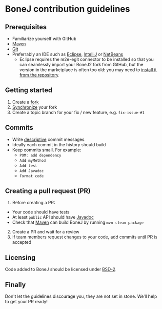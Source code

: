 # BoneJ contribution guidelines

## Prerequisites
* Familiarize yourself with GitHub
* [Maven](https://github.com/bonej-org/BoneJ2/wiki/Maven)
* [Git](https://git-scm.com)
* Preferrably an IDE such as [Eclipse](https://www.eclipse.org), [IntelliJ](https://www.jetbrains.com/idea/) or [NetBeans](https://netbeans.org)
  * Eclipse requires the m2e-egit connector to be installed so that you can seamlessly import your BoneJ2 fork from GitHub, but the version in the marketplace is often too old: you may need to [install it from the repository](https://stackoverflow.com/questions/51359823/m2e-egit-connector-for-scm-on-eclipse-photon-failure).

## Getting started
1) Create a [fork](http://imagej.net/How_to_contribute_to_an_existing_plugin_or_library)
2) [Synchronize](https://help.github.com/articles/syncing-a-fork/) your fork
3) Create a topic branch for your fix / new feature, e.g. `fix-issue-#1`

## Commits
* Write [descriptive](https://chris.beams.io/posts/git-commit/) commit messages
* Ideally each commit in the history should build
* Keep commits small. For example:
  - `POM: add dependency`
  - `Add myMethod`
  - `Add test`
  - `Add Javadoc`
  - `Format code`

## Creating a pull request (PR)
1) Before creating a PR:
  * Your code should have tests
  * At least `public` API should have [Javadoc](http://drjava.org/docs/user/ch10.html)
  * Check that [Maven](https://github.com/bonej-org/BoneJ2/wiki/Maven) can build BoneJ by running `mvn clean package`
2) Create a PR and wait for a review
3) If team members request changes to your code, add commits until PR is accepted

## Licensing
Code added to BoneJ should be licensed under [BSD-2](https://github.com/bonej-org/BoneJ2/blob/master/LICENCE).

## Finally
Don't let the guidelines discourage you, they are not set in stone. We'll help to get your PR ready!
